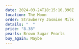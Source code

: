 ```yaml
---
date: 2024-03-24T18:15:10.390Z
location: Thé Moon
order: Strawberry Jasmine Milk
details: "  "
price: "8.38"
pearls: Brown Sugar Pearls
buy_again: Maybe
---
```

